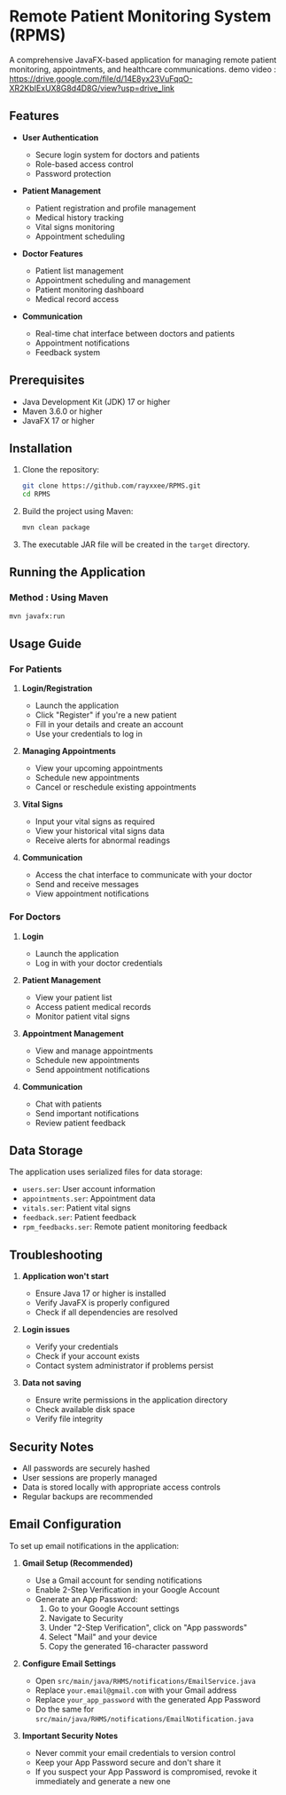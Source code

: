 # Remote Patient Monitoring System (RPMS)

A comprehensive JavaFX-based application for managing remote patient monitoring, appointments, and healthcare communications.
demo video : https://drive.google.com/file/d/14E8yx23VuFqqO-XR2KbIExUX8G8d4D8G/view?usp=drive_link

## Features

- **User Authentication**
  - Secure login system for doctors and patients
  - Role-based access control
  - Password protection

- **Patient Management**
  - Patient registration and profile management
  - Medical history tracking
  - Vital signs monitoring
  - Appointment scheduling

- **Doctor Features**
  - Patient list management
  - Appointment scheduling and management
  - Patient monitoring dashboard
  - Medical record access

- **Communication**
  - Real-time chat interface between doctors and patients
  - Appointment notifications
  - Feedback system

## Prerequisites

- Java Development Kit (JDK) 17 or higher
- Maven 3.6.0 or higher
- JavaFX 17 or higher

## Installation

1. Clone the repository:
   ```bash
   git clone https://github.com/rayxxee/RPMS.git
   cd RPMS
   ```

2. Build the project using Maven:
   ```bash
   mvn clean package
   ```

3. The executable JAR file will be created in the `target` directory.

## Running the Application

### Method : Using Maven
```bash
mvn javafx:run
```


## Usage Guide

### For Patients

1. **Login/Registration**
   - Launch the application
   - Click "Register" if you're a new patient
   - Fill in your details and create an account
   - Use your credentials to log in

2. **Managing Appointments**
   - View your upcoming appointments
   - Schedule new appointments
   - Cancel or reschedule existing appointments

3. **Vital Signs**
   - Input your vital signs as required
   - View your historical vital signs data
   - Receive alerts for abnormal readings

4. **Communication**
   - Access the chat interface to communicate with your doctor
   - Send and receive messages
   - View appointment notifications

### For Doctors

1. **Login**
   - Launch the application
   - Log in with your doctor credentials

2. **Patient Management**
   - View your patient list
   - Access patient medical records
   - Monitor patient vital signs

3. **Appointment Management**
   - View and manage appointments
   - Schedule new appointments
   - Send appointment notifications

4. **Communication**
   - Chat with patients
   - Send important notifications
   - Review patient feedback

## Data Storage

The application uses serialized files for data storage:
- `users.ser`: User account information
- `appointments.ser`: Appointment data
- `vitals.ser`: Patient vital signs
- `feedback.ser`: Patient feedback
- `rpm_feedbacks.ser`: Remote patient monitoring feedback

## Troubleshooting

1. **Application won't start**
   - Ensure Java 17 or higher is installed
   - Verify JavaFX is properly configured
   - Check if all dependencies are resolved

2. **Login issues**
   - Verify your credentials
   - Check if your account exists
   - Contact system administrator if problems persist

3. **Data not saving**
   - Ensure write permissions in the application directory
   - Check available disk space
   - Verify file integrity

## Security Notes

- All passwords are securely hashed
- User sessions are properly managed
- Data is stored locally with appropriate access controls
- Regular backups are recommended

## Email Configuration

To set up email notifications in the application:

1. **Gmail Setup (Recommended)**
   - Use a Gmail account for sending notifications
   - Enable 2-Step Verification in your Google Account
   - Generate an App Password:
     1. Go to your Google Account settings
     2. Navigate to Security
     3. Under "2-Step Verification", click on "App passwords"
     4. Select "Mail" and your device
     5. Copy the generated 16-character password

2. **Configure Email Settings**
   - Open `src/main/java/RHMS/notifications/EmailService.java`
   - Replace `your.email@gmail.com` with your Gmail address
   - Replace `your_app_password` with the generated App Password
   - Do the same for `src/main/java/RHMS/notifications/EmailNotification.java`

3. **Important Security Notes**
   - Never commit your email credentials to version control
   - Keep your App Password secure and don't share it
   - If you suspect your App Password is compromised, revoke it immediately and generate a new one

